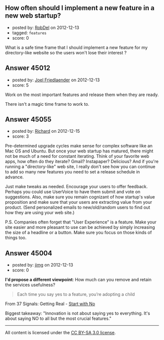 ## How often should I implement a new feature in a new web startup?

- posted by: [RobDel](https://stackexchange.com/users/-1/22075-robdel) on 2012-12-13
- tagged: `features`
- score: 0

What is a safe time frame that I should implement a new feature for my directory-like website so the users won't lose their interest ? 


## Answer 45012

- posted by: [Joel Friedlaender](https://stackexchange.com/users/-1/5543-joel-friedlaender) on 2012-12-13
- score: 5

Work on the most important features and release them when they are ready.  

There isn't a magic time frame to work to.


## Answer 45055

- posted by: [Richard](https://stackexchange.com/users/-1/17832-richard) on 2012-12-15
- score: 3

Pre-determined upgrade cycles make sense for complex software like an Mac OS and Ubuntu. But once your web startup has matured, there might not be much of a need for constant iterating. Think of your favorite web apps, how often do they iterate? Gmail? Instapaper? Delicious? And if you're running a "directory-like" web site, I really don't see how you can continue to add so many new features you need to set a release schedule in advance.

Just make tweaks as needed. Encourage your users to offer feedback. Perhaps you could use UserVoice to have them submit and vote on suggestions. Also, make sure you remain cognizant of how startup's value proposition and make sure that your users are extracting value from your product. (Send personalized emails to new/old/random users to find out how they are using your web site.)

P.S. Companies often forget that "User Experience" is a feature. Make your site easier and more pleasant to use can be achieved by simply increasing the size of a headline or a button. Make sure you focus on those kinds of things too.


## Answer 45004

- posted by: [jimg](https://stackexchange.com/users/-1/2380-jimg) on 2012-12-13
- score: 0

<p><strong>I'd propose a different viewpoint</strong>: How much can you remove and retain the services usefulness?  </p>

<blockquote>
  <p>Each time you say yes to a feature, you’re adopting a child</p>
</blockquote>

<p>From 37 Signals: Getting Real - <a href="http://gettingreal.37signals.com/ch05_Start_With_No.php" rel="nofollow">Start with No</a></p>

<p>Biggest takeaway: "Innovation is not about saying yes to everything. It's about saying NO to all but the most crucial features."</p>




---

All content is licensed under the [CC BY-SA 3.0 license](https://creativecommons.org/licenses/by-sa/3.0/).
